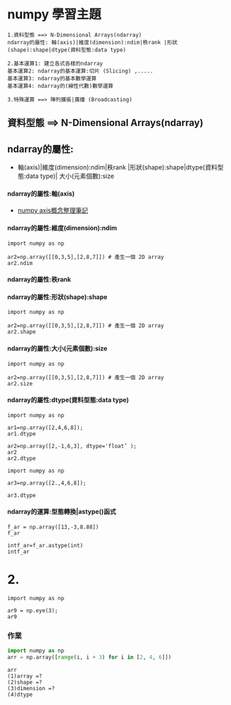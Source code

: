 # numpy 學習主題
```
1.資料型態 ==> N-Dimensional Arrays(ndarray)
ndarray的屬性: 軸(axis)|維度(dimension):ndim|秩rank |形狀(shape):shape|dtype(資料型態:data type)

2.基本運算1: 建立各式各樣的ndarray
基本運算2: ndarray的基本運算:切片 (Slicing) ,.....
基本運算3: ndarray的基本數學運算
基本運算4: ndarray的(線性代數)數學運算

3.特殊運算 ==> 陣列擴張|廣播 (Broadcasting)
```
## 資料型態 ==> N-Dimensional Arrays(ndarray)

## ndarray的屬性: 
- 軸(axis)|維度(dimension):ndim|秩rank |形狀(shape):shape|dtype(資料型態:data type)| 大小(元素個數):size

#### ndarray的屬性:軸(axis)
- [numpy axis概念整理筆記](http://changtw-blog.logdown.com/posts/895468-python-numpy-axis-concept-organize-notes)

#### ndarray的屬性:維度(dimension):ndim
```
import numpy as np

ar2=np.array([[0,3,5],[2,8,7]]) # 產生一個 2D array
ar2.ndim
```
#### ndarray的屬性:秩rank
#### ndarray的屬性:形狀(shape):shape
```
import numpy as np

ar2=np.array([[0,3,5],[2,8,7]]) # 產生一個 2D array
ar2.shape
```
#### ndarray的屬性:大小(元素個數):size
```
import numpy as np

ar2=np.array([[0,3,5],[2,8,7]]) # 產生一個 2D array
ar2.size
```
#### ndarray的屬性:dtype(資料型態:data type)
```
import numpy as np

ar1=np.array([2,4,6,8]); 
ar1.dtype
```
```
ar2=np.array([2,-1,6,3], dtype='float’ ); 
ar2
ar2.dtype
```

```
import numpy as np

ar3=np.array([2.,4,6,8]); 

ar3.dtype
```
#### ndarray的運算:型態轉換|astype()函式
```
f_ar = np.array([13,-3,8.88])
f_ar
```
```
intf_ar=f_ar.astype(int)
intf_ar
```


# 2.
```
import numpy as np

ar9 = np.eye(3);
ar9
```
### 作業
```python
import numpy as np
arr = np.array([range(i, i + 3) for i in [2, 4, 6]])
```
```
arr 
(1)array =?
(2)shape =?
(3)dimension =?
(4)dtype

